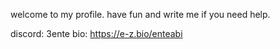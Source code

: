 welcome to my profile. 
have fun and write me if you need help.

discord: 3ente
bio: https://e-z.bio/enteabi
